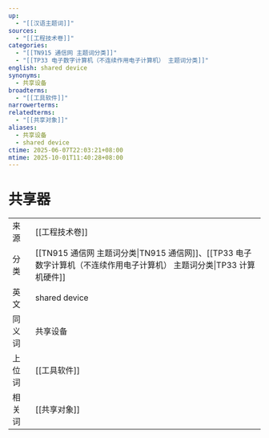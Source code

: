 ```yaml
---
up:
  - "[[汉语主题词]]"
sources:
  - "[[工程技术卷]]"
categories:
  - "[[TN915 通信网 主题词分类]]"
  - "[[TP33 电子数字计算机（不连续作用电子计算机） 主题词分类]]"
english: shared device
synonyms:
  - 共享设备
broadterms:
  - "[[工具软件]]"
narrowerterms:
relatedterms:
  - "[[共享对象]]"
aliases:
  - 共享设备
  - shared device
ctime: 2025-06-07T22:03:21+08:00
mtime: 2025-10-01T11:40:28+08:00
---
```


# 共享器

| | |
| --- | --- |
| 来源 | [[工程技术卷]]|
| 分类 | [[TN915 通信网 主题词分类\|TN915 通信网]]、[[TP33 电子数字计算机（不连续作用电子计算机） 主题词分类\|TP33 计算机硬件]]|
| 英文 | shared device |
| 同义词 | 共享设备|
| 上位词 | [[工具软件]]|
| 相关词 | [[共享对象]]|
